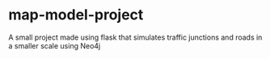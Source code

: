 # map-model-project
A small project made using flask that simulates traffic junctions and roads in a smaller scale using Neo4j
